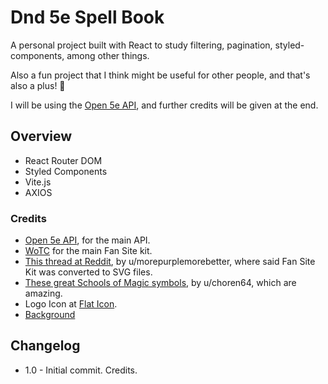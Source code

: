 # Dnd 5e Spell Book

A personal project built with React to study filtering, pagination, styled-components, among other things.

Also a fun project that I think might be useful for other people, and that's also a plus! 🎉

I will be using the [Open 5e API](https://open5e.com/api-docs), and further credits will be given at the end.

## Overview

-   React Router DOM
-   Styled Components
-   Vite.js
-   AXIOS

### Credits

-   [Open 5e API](https://open5e.com/api-docs), for the main API.
-   [WoTC](https://dnd.wizards.com/resources/fan-site-kit) for the main Fan Site kit.
-   [This thread at Reddit](https://www.reddit.com/r/DnD/comments/4t57fn/dd_5e_vector_icons/), by u/morepurplemorebetter, where said Fan Site Kit was converted to SVG files.
-   [These great Schools of Magic symbols](https://www.reddit.com/r/DnD/comments/71s8s8/art_schools_of_magic_symbols/), by u/choren64, which are amazing.
-   Logo Icon at [Flat Icon](https://www.flaticon.com/free-icon/book_1678998?term=spellbook&page=1&position=2&page=1&position=2&related_id=1678998&origin=style).
-   [Background](https://www.svgbackgrounds.com/)

<!-- Other icon option: https://www.flaticon.com/packs/fairytale-95 -->

## Changelog

-   1.0 - Initial commit. Credits.

